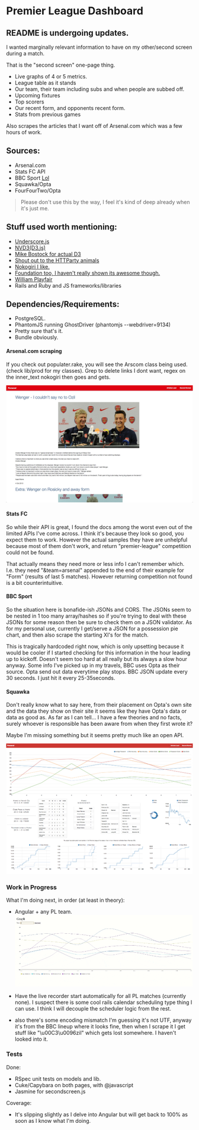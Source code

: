 Premier League Dashboard
====================

## README is undergoing updates.

I wanted marginally relevant information to have on my other/second screen during a match.

That is the "second screen" one-page thing. 

- Live graphs of 4 or 5 metrics.
- League table as it stands
- Our team, their team including subs and when people are subbed off.
- Upcoming fixtures
- Top scorers
- Our recent form, and opponents recent form.
- Stats from previous games

Also scrapes the articles that I want off of Arsenal.com which was a few hours of work.

## Sources:

- Arsenal.com
- Stats FC API
- BBC Sport [Lol](http://www.bbc.co.uk/sport/0/24067715)  
- Squawka/Opta
- FourFourTwo/Opta

> Please don't use this by the way, I feel it's kind of deep already when it's just me.

## Stuff used worth mentioning:

- [Underscore.js](http://underscorejs.org/)
- [NVD3(D3.js)](https://github.com/novus/nvd3)
- [Mike Bostock for actual D3](http://bost.ocks.org/mike/)
- [Shout out to the HTTParty animals](https://github.com/jnunemaker/httparty/)
- [Nokogiri I like.](http://nokogiri.org/) 
- [Foundation too, I haven't really shown its awesome though.](http://foundation.zurb.com/)
- [William Playfair](http://en.wikipedia.org/wiki/William_Playfair)
- Rails and Ruby and JS frameworks/libraries

## Dependencies/Requirements:

- PostgreSQL.
- PhantomJS running GhostDriver (phantomjs --webdriver=9134)
- Pretty sure that's it. 
- Bundle obviously.


#### Arsenal.com scraping

If you check out populater.rake, you will see the Arscom class being used. (check lib/prod for my classes). Grep to delete links I dont want, regex on the inner_text nokogiri then goes and gets.

![Parser](/ss/1.jpg "Nokogiri bit")

#### Stats FC

So while their API is great, I found the docs among the worst even out of the limited APIs I've come across. I think it's because they look so good, you expect them to work. However the actual samples they have are unhelpful because most of them don't work, and return "premier-league" competition could not be found. 

That actually means they need more or less info I can't remember which. I.e. they need "&team=arsenal" appended to the end of their example for "Form" (results of last 5 matches). However returning competition not found is a bit counterintuitive. 

#### BBC Sport

So the situation here is bonafide-ish JSONs and CORS. The JSONs seem to be nested in 1 too many array/hashes so if you're trying to deal with these JSONs for some reason then be sure to check them on a JSON validator. As for my personal use, currently I get/serve a JSON for a possession pie chart, and then also scrape the starting XI's for the match. 

This is tragically hardcoded right now, which is only upsetting because it would be cooler if I started checking for this information in the hour leading up to kickoff. Doesn't seem too hard at all really but its always a slow hour anyway. Some info I've picked up in my travels, BBC uses Opta as their source. Opta send out data everytime play stops. BBC JSON update every 30 seconds. I just hit it every 25-35seconds.

#### Squawka 

Don't really know what to say here, from their placement on Opta's own site and the data they show on their site it seems like they have Opta's data or data as good as. As far as I can tell... I have a few theories and no facts, surely whoever is responsible has been aware from when they first wrote it? 

Maybe I'm missing something but it seems pretty much like an open API. 

![Most of the work](/ss/2.png "Second Screen bit")


### Work in Progress

What I'm doing next, in order (at least in theory):

- Angular + any PL team.
![Early days](/ss/1.gif "Love it")

- Have the live recorder start automatically for all PL matches (currently none). I suspect there is some cool rails calendar scheduling type thing I can use. I think I will decouple the scheduler logic from the rest. 

- also there's some encoding mismatch I'm guessing it's not UTF, anyway it's from the BBC lineup where it looks fine, then when I scrape it I get stuff like "\u00C3\u0096zil" which gets lost somewhere. I haven't looked into it.


### Tests

Done:
- RSpec unit tests on models and lib.
- Cuke/Capybara on both pages, with @javascript
- Jasmine for secondscreen.js

Coverage:
- It's slipping slightly as I delve into Angular but will get back to 100% as soon as I know what I'm doing.
